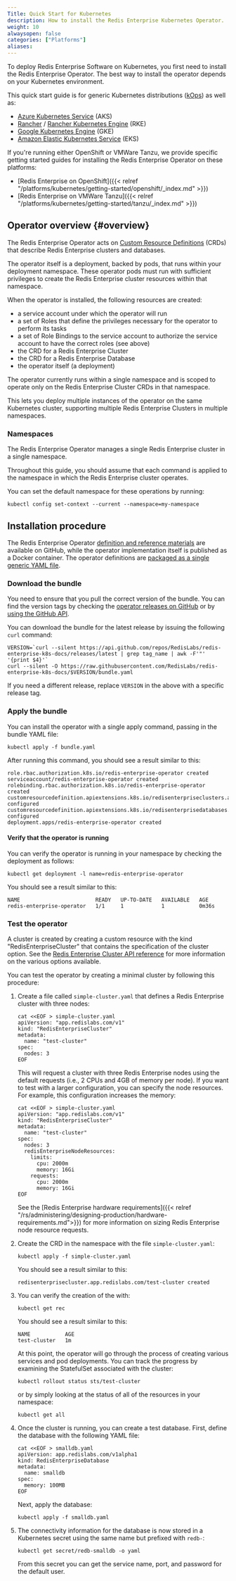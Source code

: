 ```yaml
---
Title: Quick Start for Kubernetes
description: How to install the Redis Enterprise Kubernetes Operator.
weight: 10
alwaysopen: false
categories: ["Platforms"]
aliases:
---
```


To deploy Redis Enterprise Software on Kubernetes, you first need to install the Redis Enterprise Operator. The best way to install the operator depends on your Kubernetes environment.

This quick start guide is for generic Kubernetes distributions ([kOps](https://kops.sigs.k8s.io)) as well as:

 * [Azure Kubernetes Service](https://azure.microsoft.com/en-us/services/kubernetes-service/) (AKS)
 * [Rancher](https://rancher.com/products/rancher/) / [Rancher Kubernetes Engine](https://rancher.com/products/rke/) (RKE)
 * [Google Kubernetes Engine](https://cloud.google.com/kubernetes-engine) (GKE)
 * [Amazon Elastic Kubernetes Service](https://aws.amazon.com/eks/) (EKS)

If you're running either OpenShift or VMWare Tanzu, we provide specific getting started guides for installing the Redis Enterprise Operator on these platforms:

* [Redis Enterprise on OpenShift]({{< relref "/platforms/kubernetes/getting-started/openshift/_index.md" >}})
* [Redis Enterprise on VMWare Tanzu]({{< relref "/platforms/kubernetes/getting-started/tanzu/_index.md" >}})

## Operator overview {#overview}

The Redis Enterprise Operator acts on [Custom Resource Definitions](https://kubernetes.io/docs/concepts/extend-kubernetes/api-extension/custom-resources/#customresourcedefinitions) (CRDs) that describe Redis Enterprise clusters and databases.

The operator itself is a deployment, backed by pods, that runs within your deployment namespace. These operator pods must run with sufficient privileges to create the Redis Enterprise cluster resources within that namespace.

When the operator is installed, the following resources are created:

 * a service account under which the operator will run
 * a set of Roles that define the privileges necessary for the operator to perform its tasks
 * a set of Role Bindings to the service account to authorize the service account to have the correct roles (see above)
 * the CRD for a Redis Enterprise Cluster
 * the CRD for a Redis Enterprise Database
 * the operator itself (a deployment)

The operator currently runs within a single namespace and is scoped to operate only on the Redis Enterprise Cluster CRDs in that namespace.

This lets you deploy multiple instances of the operator on the same Kubernetes cluster, supporting multiple Redis Enterprise Clusters in multiple namespaces.

### Namespaces

The Redis Enterprise Operator manages a single Redis Enterprise cluster in a single namespace.


Throughout this guide, you should assume that each command is applied to the namespace in
which the Redis Enterprise cluster operates.

You can set the default namespace for these operations by running:

```
kubectl config set-context --current --namespace=my-namespace
```

## Installation procedure

The Redis Enterprise Operator [definition and reference materials](https://github.com/RedisLabs/redis-enterprise-k8s-docs) are available on GitHub, while the
operator implementation itself is published as a Docker container. The operator
definitions are [packaged as a single generic YAML file](https://github.com/RedisLabs/redis-enterprise-k8s-docs/blob/master/bundle.yaml).

### Download the bundle

You need to ensure that you pull the correct version of the bundle. You can find the version tags
by checking the [operator releases on GitHub](https://github.com/RedisLabs/redis-enterprise-k8s-docs/releases)
or by [using the GitHub API](https://docs.github.com/en/rest/reference/repos#releases).

You can download the bundle for the latest release by issuing the following `curl` command:

```
VERSION=`curl --silent https://api.github.com/repos/RedisLabs/redis-enterprise-k8s-docs/releases/latest | grep tag_name | awk -F'"' '{print $4}'`
curl --silent -O https://raw.githubusercontent.com/RedisLabs/redis-enterprise-k8s-docs/$VERSION/bundle.yaml
```

If you need a different release, replace `VERSION` in the above with a specific release tag.

### Apply the bundle

You can install the operator with a single apply command, passing in the bundle YAML file:

```
kubectl apply -f bundle.yaml
```

After running this command, you should see a result similar to this:

```
role.rbac.authorization.k8s.io/redis-enterprise-operator created
serviceaccount/redis-enterprise-operator created
rolebinding.rbac.authorization.k8s.io/redis-enterprise-operator created
customresourcedefinition.apiextensions.k8s.io/redisenterpriseclusters.app.redislabs.com configured
customresourcedefinition.apiextensions.k8s.io/redisenterprisedatabases.app.redislabs.com configured
deployment.apps/redis-enterprise-operator created
```

#### Verify that the operator is running

You can verify the operator is running in your namespace by checking the deployment as follows:

```
kubectl get deployment -l name=redis-enterprise-operator
```

You should see a result similar to this:

```
NAME                        READY   UP-TO-DATE   AVAILABLE   AGE
redis-enterprise-operator   1/1     1            1           0m36s
```

### Test the operator

A cluster is created by creating a custom resource with the kind "RedisEnterpriseCluster"
that contains the specification of the cluster option. See the
[Redis Enterprise Cluster API reference](https://github.com/RedisLabs/redis-enterprise-k8s-docs/blob/master/redis_enterprise_cluster_api.md)
for more information on the various options available.

You can test the operator by creating a minimal cluster by following this procedure:

1. Create a file called `simple-cluster.yaml` that defines a Redis Enterprise cluster with three nodes:

    ```
    cat <<EOF > simple-cluster.yaml
    apiVersion: "app.redislabs.com/v1"
    kind: "RedisEnterpriseCluster"
    metadata:
      name: "test-cluster"
    spec:
      nodes: 3
    EOF
    ```

    This will request a cluster with three Redis Enterprise nodes using the
    default requests (i.e., 2 CPUs and 4GB of memory per node).
    If you want to test with a larger configuration, you can
    specify the node resources. For example, this configuration increases the memory:

    ```
    cat <<EOF > simple-cluster.yaml
    apiVersion: "app.redislabs.com/v1"
    kind: "RedisEnterpriseCluster"
    metadata:
      name: "test-cluster"
    spec:
      nodes: 3
      redisEnterpriseNodeResources:
        limits:
          cpu: 2000m
          memory: 16Gi
        requests:
          cpu: 2000m
          memory: 16Gi
    EOF
    ```

    See the [Redis Enterprise hardware requirements]({{< relref "/rs/administering/designing-production/hardware-requirements.md">}}) for more
    information on sizing Redis Enterprise node resource requests.

2. Create the CRD in the namespace with the file `simple-cluster.yaml`:

    ```
    kubectl apply -f simple-cluster.yaml
    ```

    You should see a result similar to this:

    ```
    redisenterprisecluster.app.redislabs.com/test-cluster created
    ```

3. You can verify the creation of the with:

    ```
    kubectl get rec
    ```

    You should see a result similar to this:

    ```
    NAME           AGE
    test-cluster   1m
    ```


   At this point, the operator will go through the process of creating various
   services and pod deployments. You can track the progress by examining the
   StatefulSet associated with the cluster:

   ```
   kubectl rollout status sts/test-cluster
   ```

   or by simply looking at the status of all of the resources in your namespace:

   ```
   kubectl get all
   ```

4. Once the cluster is running, you can create a test database. First, define the database with the following YAML file:

   ```
   cat <<EOF > smalldb.yaml
   apiVersion: app.redislabs.com/v1alpha1
   kind: RedisEnterpriseDatabase
   metadata:
     name: smalldb
   spec:
     memory: 100MB
   EOF
   ```

   Next, apply the database:

   ```
   kubectl apply -f smalldb.yaml
   ```

5. The connectivity information for the database is now stored in a Kubernetes
   secret using the same name but prefixed with `redb-`:

   ```
   kubectl get secret/redb-smalldb -o yaml
   ```

   From this secret you can get the service name, port, and password for the
   default user.
